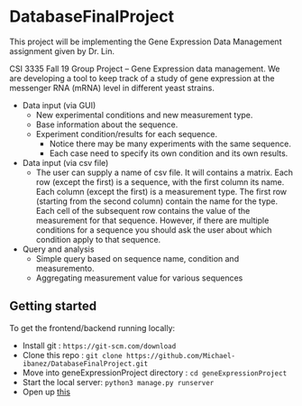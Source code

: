 # DatabaseFinalProject

This project will be implementing the Gene Expression Data Management assignment given by Dr. Lin. 

CSI 3335 Fall 19 Group Project – Gene Expression data management. We are developing a tool to keep track of a study of gene expression at the messenger RNA (mRNA) level in different yeast strains. 

* Data input (via GUI) 
  * New experimental conditions and new measurement type.
  * Base information about the sequence.
  * Experiment condition/results for each sequence.
     * Notice there may be many experiments with the same sequence. 
     * Each case need to specify its own condition and its own results.
* Data input (via csv file)
  * The user can supply a name of csv file. It will contains a matrix. Each row (except the first) is a sequence, with the first column its name. Each column (except the first) is a measurement type. The first row (starting from the second column) contain the name for the type. Each cell of the subsequent row contains the value of the measurement for that sequence. However, if there are multiple conditions for a sequence you should ask the user about which condition apply to that sequence.
* Query and analysis
  * Simple query based on sequence name, condition and measuremento.
  * Aggregating measurement value for various sequences

## Getting started

To get the frontend/backend running locally:

- Install git : `https://git-scm.com/download`
- Clone this repo : `git clone https://github.com/Michael-ibanez/DatabaseFinalProject.git`
- Move into geneExpressionProject directory : `cd geneExpressionProject`
- Start the local server: `python3 manage.py runserver`
- Open up [this](http://127.0.0.1:8000/)

